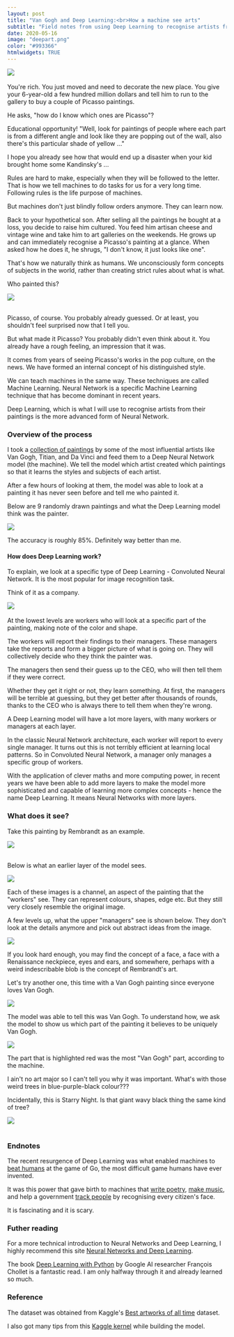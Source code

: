 ```yaml
---
layout: post
title: "Van Gogh and Deep Learning:<br>How a machine see arts"
subtitle: "Field notes from using Deep Learning to recognise artists from paintings"
date: 2020-05-16
image: "deepart.png"
color: "#993366"
htmlwidgets: TRUE
---
```

<div class="post-image-container">
     <img src="/assets/images/deeplearning/title.png"> 
</div>
<br/>
You're rich. You just moved and need to decorate the new place. You give your 6-year-old a few hundred million dollars and tell him to run to the gallery to buy a couple of Picasso paintings. 

He asks, "how do I know which ones are Picasso"? 

Educational opportunity! "Well, look for paintings of people where each part is from a different angle and look like they are popping out of the wall, also there's this particular shade of yellow ..."

I hope you already see how that would end up a disaster when your kid brought home some Kandinsky's ...

Rules are hard to make, especially when they will be followed to the letter. That is how we tell machines to do tasks for us for a very long time. Following rules is the life purpose of machines.

But machines don't just blindly follow orders anymore. They can learn now.

Back to your hypothetical son. After selling all the paintings he bought at a loss, you decide to raise him cultured. You feed him artisan cheese and vintage wine and take him to art galleries on the weekends. He grows up and can immediately recognise a Picasso's painting at a glance. When asked how he does it, he shrugs, "I don't know, it just looks like one".

That's how we naturally think as humans. We unconsciously form concepts of subjects in the world, rather than creating strict rules about what is what. 

Who painted this?
<div class="post-image-container">
     <img src="/assets/images/deeplearning/example.jpg"> 
</div>
<br/>

Picasso, of course. You probably already guessed. Or at least, you shouldn't feel surprised now that I tell you.

But what made it Picasso? You probably didn't even think about it. You already have a rough feeling, an impression that it was. 

It comes from years of seeing Picasso's works in the pop culture, on the news. We have formed an internal concept of his distinguished style.

We can teach machines in the same way. These techniques are called Machine Learning. Neural Network is a specific Machine Learning technique that has become dominant in recent years. 

Deep Learning, which is what I will use to recognise artists from their paintings is the more advanced form of Neural Network.


### Overview of the process

I took a [collection of paintings](https://www.kaggle.com/ikarus777/best-artworks-of-all-time) by some of the most influential artists like Van Gogh, Titian, and Da Vinci and feed them to a Deep Neural Network model (the machine). We tell the model which artist created which paintings so that it learns the styles and subjects of each artist.

After a few hours of looking at them, the model was able to look at a painting it has never seen before and tell me who painted it.

Below are 9 randomly drawn paintings and what the Deep Learning model think was the painter.

![](/assets/images/deeplearning/test2.png) 

The accuracy is roughly 85%. Definitely way better than me.


#### How does Deep Learning work?
To explain, we look at a specific type of Deep Learning - Convoluted Neural Network. It is the most popular for image recognition task.

Think of it as a company.

![](/assets/images/deeplearning/company.png) <br/> <br/>
At the lowest levels are workers who will look at a specific part of the painting, making note of the color and shape. 

The workers will report their findings to their managers. These managers take the reports and form a bigger picture of what is going on. They will collectively decide who they think the painter was.

The managers then send their guess up to the CEO, who will then tell them if they were correct.

Whether they get it right or not, they learn something. At first, the managers will be terrible at guessing, but they get better after thousands of rounds, thanks to the CEO who is always there to tell them when they're wrong.

A Deep Learning model will have a lot more layers, with many workers or managers at each layer.

In the classic Neural Network architecture, each worker will report to every single manager. It turns out this is not terribly efficient at learning local patterns. So in Convoluted Neural Network, a manager only manages a specific group of workers.

With the application of clever maths and more computing power, in recent years we have been able to add more layers to make the model more sophisticated and capable of learning more complex concepts - hence the name Deep Learning. It means Neural Networks with more layers.

### What does it see?

Take this painting by Rembrandt as an example.

<div class="post-image-container">
     <img src="/assets/images/deeplearning/rembrandt.jpg"> 
</div>
<br/>

Below is what an earlier layer of the model sees.

![](/assets/images/deeplearning/low_layer.png)

Each of these images is a channel, an aspect of the painting that the "workers" see. They can represent colours, shapes, edge etc. But they still very closely resemble the original image.

A few levels up, what the upper "managers" see is shown below. They don't look at the details anymore and pick out abstract ideas from the image.

![](/assets/images/deeplearning/high_layer.png)


If you look hard enough, you may find the concept of a face, a face with a Renaissance neckpiece, eyes and ears, and somewhere, perhaps with a weird indescribable blob is the concept of Rembrandt's art. 

Let's try another one, this time with a Van Gogh painting since everyone loves Van Gogh.

![](/assets/images/deeplearning/van_gogh_org.jpg)

The model was able to tell this was Van Gogh. To understand how, we ask the model to show us which part of the painting it believes to be uniquely Van Gogh.

![](/assets/images/deeplearning/van_gogh_heat.jpg)

The part that is highlighted red was the most "Van Gogh" part, according to the machine.

I ain't no art major so I can't tell you why it was important. What's with those weird trees in blue-purple-black colour???

Incidentally, this is Starry Night. Is that giant wavy black thing the same kind of tree?

<div class="post-image-container">
     <img src="/assets/images/deeplearning/starry_night.jpg"> 
</div>
<br/>

### Endnotes
The recent resurgence of Deep Learning was what enabled machines to [beat humans](https://deepmind.com/research/case-studies/alphago-the-story-so-far) at the game of Go, the most difficult game humans have ever invented. 

It was this power that gave birth to machines that [write poetry](https://www.theguardian.com/technology/2016/may/17/googles-ai-write-poetry-stark-dramatic-vogons), [make music](https://futurism.com/a-new-ai-can-write-music-as-well-as-a-human-composer), and help a government [track people](https://time.com/5735411/china-surveillance-privacy-issues/) by recognising every citizen's face.

It is fascinating and it is scary.

### Futher reading
For a more technical introduction to Neural Networks and Deep Learning, I highly recommend this site [Neural Networks and Deep Learning](http://neuralnetworksanddeeplearning.com/).

The book [Deep Learning with Python](https://www.manning.com/books/deep-learning-with-python) by Google AI researcher François Chollet is a fantastic read. I am only halfway through it and already learned so much.



### Reference
The dataset was obtained from Kaggle's [Best artworks of all time](https://www.kaggle.com/ikarus777/best-artworks-of-all-time) dataset.

I also got many tips from this [Kaggle kernel](https://www.kaggle.com/supratimhaldar/deepartist-identify-artist-from-art) while building the model.